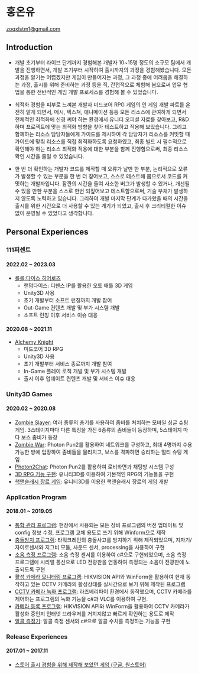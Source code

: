 # 홍온유
zoqxlstm1@gmail.com
## Introduction
- 개발 초기부터 라이브 단계까지 경험해본 개발자
10~15명 정도의 소규모 팀에서 개발을 진행하면서, 개발 초기부터 시작하여 출시까지의 과정을 경험해봤습니다. 모든 과정을 알기는 어렵겠지만 게임이 만들어지는 과정, 그 과정 중에 어려움을 해결하는 과정, 출시를 위해 준비하는 과정 등을 직, 간접적으로 체험해 봄으로써 업무 협업을 통한 전반적인 게임 개발 프로세스를 경험해 볼 수 있었습니다.


- 최적화 경험을 피부로 느껴본 개발자
미드코어 RPG 게임의 인 게임 개발 파트를 온전히 맡게 되면서, 메시, 텍스쳐, 애니메이션 등등 모든 리소스에 관여하게 되면서 전체적인 최적화에 신경 써야 하는 환경에서 유니티 오피셜 자료를 찾아보고, R&D하며 프로젝트에 맞는 최적화 방향을 찾아 테스트하고 적용해 보았습니다.
그리고 함께하는 리소스 담당자들에게 가이드를 제시하여 각 담당자가 리소스를 커밋할 때 가이드에 맞춰 리소스를 직접 최적화하도록 요청하였고, 최종 빌드 시 필수적으로 확인해야 하는 리소스 최적화 적용에 대한 부분을 함께 진행함으로써, 최종 리소스 확인 시간을 줄일 수 있었습니다.


- 한 번 더 확인하는 개발자
코드를 제작할 때 오류가 날만 한 부분, 논리적으로 오류가 발생할 수 있는 부분을 한 번 더 짚어보고, 스스로 테스트해 봄으로서 코드를 커밋하는 개발자입니다. 잠깐의 시간을 들여 사소한 버그가 발생할 수 있거나, 개선될 수 있을 만한 부분을 스스로 한번 되짚어보고 테스트함으로써, 기술 부채가 발생하지 않도록 노력하고 있습니다. 그리하여 개발 마지막 단계가 다가왔을 때의 시간을 출시를 위한 시간으로 더 사용할 수 있는 계기가 되었고, 출시 후 크리티컬한 이슈 없이 운영될 수 있었다고 생각합니다.

## Personal Experiences
### 111퍼센트
#### 2022.02 ~ 2023.03
- [롤롤:다이스 히어로즈](https://blog.naver.com/zoqxlstm6/223235117004)
    - 랜덤다이스: 디펜스 IP를 활용한 오토 배틀 3D 게임
    - Unity3D 사용
    - 초기 개발부터 소프트 런칭까지 개발 참여
    - Out-Game 컨텐츠 개발 및 부가 시스템 개발
    - 소프트 런칭 이후 서비스 이슈 대응
#### 2020.08 ~ 2021.11
- [Alchemy Knight](https://blog.naver.com/zoqxlstm6/223235122207)
    - 미드코어 3D RPG
    - Unity3D 사용
    - 초기 개발부터 서비스 종료까지 개발 참여
    - In-Game 플레이 로직 개발 및 부가 시스템 개발
    - 출시 이후 업데이트 컨텐츠 개발 및 서비스 이슈 대응
### Unity3D Games
#### 2020.02 ~ 2020.08
- [Zombie Slayer](https://github.com/zoqxlstm7/Independent-Game/tree/master/ZombieSlayer): 여러 종류의 총기를 사용하여 좀비를 처치하는 모바일 싱글 슈팅 게임. 3스테이지마다 다른 특징을 가진 6종류의 좀비들이 등장하며, 5스테이지 마다 보스 좀비가 등장
- [Zombie War](https://github.com/zoqxlstm7/Unity3D-Portfolio/tree/master/ZombieWar): Photon Pun2를 활용하여 네트워크를 구성하고, 최대 4명까지 수용 가능한 방에 입장하여 좀비들을 물리치고, 보스를 격파하면 승리하는 멀티 슈팅 게임
- [Photon2Chat](https://github.com/zoqxlstm7/Unity3D-Portfolio/tree/master/Photon2Chat): Photon Pun2를 활용하여 로비화면과 채팅방 시스템 구성
- [3D RPG 기능 구현](https://github.com/zoqxlstm7/Unity3D-Portfolio/tree/master/3D%20RPG): 유니티3D를 이용하여 기본적인 RPG의 기능들을 구현
- [핵앤슬래시 장르 게임](https://github.com/zoqxlstm7/Unity3D-Portfolio/tree/master/Hack%20and%20Slash): 유니티3D를 이용한 핵앤슬래시 장르의 게임 개발
### Application Program
#### 2018.01 ~ 2019.05
- [통합 관리 프로그램](https://github.com/zoqxlstm7/Integrated-Management): 현장에서 사용되는 모든 장비 프로그램의 버전 업데이트 및 config 정보 수정, 프로그램 교체 용도로 쓰기 위해 Winform으로 제작
- [충돌방지 프로그램](https://github.com/zoqxlstm7/Collision-Prevention): 타워크레인의 충돌사고를 방지하기 위해 제작되었으며, 지자기/자이로센서와 지그비 모듈, 사운드 센서, processing을 사용하여 구현
- [소음 측정 프로그램](https://github.com/zoqxlstm7/Noise-Measurement): 소음 측정 센서를 이용하여 c#으로 구현되었으며, 소음 측정 프로그램에 시리얼 통신으로 LED 전광판을 연동하여 측정되는 소음이 전광판에 노출되도록 구현
- [활성 카메라 모니터링 프로그램](https://github.com/zoqxlstm7/Camera-Mornitoring): HIKVISION API와 WinForm을 활용하여 현재 동작하고 있는 CCTV 카메라의 활성상태를 실시간으로 보기 위해 제작된 프로그램
- [CCTV 카메라 녹화 프로그램](https://github.com/zoqxlstm7/Camera-Record): 라즈베리파이 환경에서 동작했으며, CCTV 카메라를 제어하는 프로그램의 녹화 기능을 c#과 VLC를 이용하여 구현.
- [카메라 등록 프로그램](https://github.com/zoqxlstm7/Camera-Register): HIKVISION API와 WinForm을 활용하여 CCTV 카메라가 활성화 중인지 인터넷 브라우저를 거치지않고 빠르게 확인하는 용도로 제작
- [알콜 측정기](https://github.com/zoqxlstm7/Alcohol-Measurement): 알콜 측정 센서와 c#으로 알콜 수치를 측정하는 기능을 구현
### Release Experiences
#### 2017.01 ~ 2017.11
 - [스토어 출시 경험을 위해 제작해 보았던 게임 (구글, 원스토어)](https://github.com/zoqxlstm7/Independent-Game)